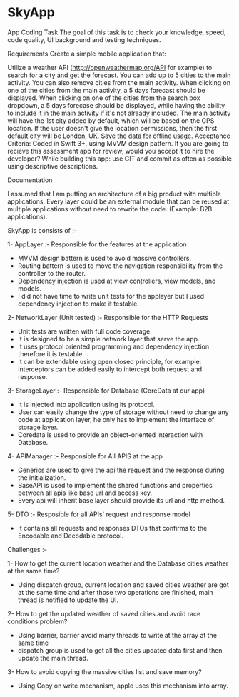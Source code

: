 # SkyApp

App Coding Task
The goal of this task is to check your knowledge, speed, code quality, UI background and testing techniques.

Requirements
Create a simple mobile application that:

Utilize a weather API (http://openweathermap.org/API for example) to search for a city and get the forecast.
You can add up to 5 cities to the main activity. You can also remove cities from the main activity.
When clicking on one of the cities from the main activity, a 5 days forecast should be displayed.
When clicking on one of the cities from the search box dropdown, a 5 days forecase should be displayed, while having the ability to include it in the main activity if it's not already included.
The main activity will have the 1st city added by default, which will be based on the GPS location. If the user doesn't give the location permissions, then the first default city will be London, UK.
Save the data for offline usage.
Acceptance Criteria:
Coded in Swift 3+, using MVVM design pattern.
If you are going to recieve this assessment app for review, would you accept it to hire the developer?
While building this app:
use GIT and commit as often as possible using descriptive descriptions.

Documentation

 I assumed that I am putting an architecture of a big product with multiple applications. 
Every layer could be an external module that can be reused at multiple applications without need to rewrite the code. (Example: B2B applications).

SkyApp is consists of :-

1-	AppLayer :- Responsible for the features at the application
-	MVVM design battern is used to avoid massive controllers.
-	Routing battern is used to move the navigation responsibility from the controller to the router.
-	Dependency injection is used at view controllers, view models, and models.
-	I did not have time to write unit tests for the applayer but I used dependency injection to make it testable.


2-	NetworkLayer (Unit tested) :- Responsible for the HTTP Requests
- Unit tests are written with full code coverage.                                                                      
-	It is designed to be a simple network layer that serve the app.
-	It uses protocol oriented programming and dependency injection therefore it is testable.
-	It can be extendable using open closed principle, for example: interceptors can be added easily to intercept both request and response.


3-	StorageLayer :- Responsible for Database (CoreData at our app)
- It is injected into application using its protocol.
-	User can easily change the type of storage without need to change any code at application layer, he only has to implement    the interface of storage layer.
- Coredata is used to provide an object-oriented interaction with Database.


4-	APIManager :- Responsible for All APIS at the app
-	Generics are used to give the api the request and the response during the initialization.
-	BaseAPI is used to implement the shared functions and properties between all apis like base url and access key.
-	Every api will inherit base layer should provide its url and http method.


5-	DTO :- Resposible for all APIs' request and response model
-	 It contains all requests and responses DTOs that confirms to the Encodable and Decodable protocol.


Challenges :-

1-	How to get the current location weather and the Database cities weather at the same time?
-	Using dispatch group, current location and saved cities weather are got at the same time and after those two operations are  finished, main thread is notified to update the UI.

2-	How to get the updated weather of saved cities and avoid race conditions problem?
-	Using barrier, barrier avoid many threads to write at the array at the same time
-	dispatch group is used to get all the cities updated data first and then update the main thread.

3-	How to avoid copying the massive cities list and save memory? 
-	Using Copy on write mechanism, apple uses this mechanism into array. 
 



